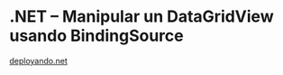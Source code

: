 # .NET – Manipular un DataGridView usando BindingSource
[deployando.net](https://deployando.net/2012/02/20/datagridview-bindingsource/)
